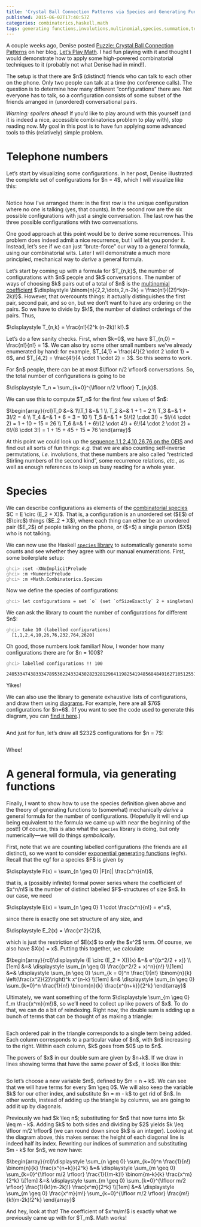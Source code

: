 ```yaml
---
title: 'Crystal Ball Connection Patterns via Species and Generating Functions'
published: 2015-06-02T17:40:57Z
categories: combinatorics,haskell,math
tags: generating functions,involutions,multinomial,species,summation,telephone
---
```


<p>A couple weeks ago, Denise posted <a href="http://letsplaymath.net/2015/05/20/puzzle-crystal-ball-connection-patterns/">Puzzle: Crystal Ball Connection Patterns</a> on her blog, <a href="http://letsplaymath.net">Let’s Play Math</a>. I had fun playing with it and thought I would demonstrate how to apply some high-powered combinatorial techniques to it (probably not what Denise had in mind!).</p>
<p>The setup is that there are $n$ (distinct) friends who can talk to each other on the phone. Only two people can talk at a time (no conference calls). The question is to determine how many different “configurations” there are. Not everyone has to talk, so a configuration consists of some subset of the friends arranged in (unordered) conversational pairs.</p>
<p><em>Warning: spoilers ahead</em>! If you’d like to play around with this yourself (and it is indeed a nice, accessible combinatorics problem to play with), stop reading now. My goal in this post is to have fun applying some advanced tools to this (relatively) simple problem.</p>
<h1 id="telephone-numbers">Telephone numbers</h1>
<p>Let’s start by visualizing some configurations. In her post, Denise illustrated the complete set of configurations for $n = 4$, which I will visualize like this:</p>
<div style="text-align:center;">
<p><img src="http://byorgey.files.wordpress.com/2015/06/80a8f658f2b293f5.png" alt="" /></p>
</div>
<p>Notice how I’ve arranged them: in the first row is the unique configuration where no one is talking (yes, that counts). In the second row are the six possible configurations with just a single conversation. The last row has the three possible configurations with two conversations.</p>
<p>One good approach at this point would be to derive some recurrences. This problem does indeed admit a nice recurrence, but I will let you ponder it. Instead, let’s see if we can just “brute-force” our way to a general formula, using our combinatorial wits. Later I will demonstrate a much more principled, mechanical way to <em>derive</em> a general formula.</p>
<p>Let’s start by coming up with a formula for $T_{n,k}$, the number of configurations with $n$ people and $k$ conversations. The number of ways of choosing $k$ pairs out of a total of $n$ is the <a href="http://en.wikipedia.org/wiki/Multinomial_theorem#Multinomial_coefficients">multinomial coefficient</a> $\displaystyle \binom{n}{2,2,\dots,2,n-2k} = \frac{n!}{(2!)^k(n-2k)!}$. However, that overcounts things: it actually distinguishes the first pair, second pair, and so on, but we don’t want to have any ordering on the pairs. So we have to divide by $k!$, the number of distinct orderings of the pairs. Thus,</p>
<p>$\displaystyle T_{n,k} = \frac{n!}{2^k (n-2k)! k!}.$</p>
<p>Let’s do a few sanity checks. First, when $k=0$, we have $T_{n,0} = \frac{n!}{n!} = 1$. We can also try some other small numbers we’ve already enumerated by hand: for example, $T_{4,1} = \frac{4!}{2 \cdot 2 \cdot 1} = 6$, and $T_{4,2} = \frac{4!}{4 \cdot 1 \cdot 2} = 3$. So this seems to work.</p>
<p>For $n$ people, there can be at most $\lfloor n/2 \rfloor$ conversations. So, the total number of configurations is going to be</p>
<p>$\displaystyle T_n = \sum_{k=0}^{\lfloor n/2 \rfloor} T_{n,k}$.</p>
<p>We can use this to compute $T_n$ for the first few values of $n$:</p>
<p>$\begin{array}{rcl}T_0 &amp;=&amp; 1\\T_1 &amp;=&amp; 1 \\ T_2 &amp;=&amp; 1 + 1 = 2 \\ T_3 &amp;=&amp; 1 + 3!/2 = 4 \\ T_4 &amp;=&amp; 1 + 6 + 3 = 10 \\ T_5 &amp;=&amp; 1 + 5!/(2 \cdot 3!) + 5!/(4 \cdot 2) = 1 + 10 + 15 = 26 \\ T_6 &amp;=&amp; 1 + 6!/(2 \cdot 4!) + 6!/(4 \cdot 2 \cdot 2) + 6!/(8 \cdot 3!) = 1 + 15 + 45 + 15 = 76 \end{array}$</p>
<p>At this point we could look up the <a href="https://oeis.org/A000085">sequence 1,1,2,4,10,26,76 on the OEIS</a> and find out all sorts of fun things: <em>e.g.</em> that we are also counting self-inverse permutations, <em>i.e.</em> involutions, that these numbers are also called “restricted Stirling numbers of the second kind”, some recurrence relations, <em>etc.</em>, as well as enough references to keep us busy reading for a whole year.</p>
<h1 id="species">Species</h1>
<p>We can describe configurations as elements of the <a href="https://byorgey.wordpress.com/category/species/page/2/">combinatorial species</a> $C = E \circ (E_2 + X)$. That is, a configuration is an unordered set ($E$) of ($\circ$) things ($E_2 + X$), where each thing can either be an unordered pair ($E_2$) of people talking on the phone, or ($+$) a single person ($X$) who is not talking.</p>
<p>We can now use the Haskell <a href="http://hackage.haskell.org/package/species"><code>species</code> library</a> to automatically generate some counts and see whether they agree with our manual enumerations. First, some boilerplate setup:</p>
<pre><code><span style="color:gray;">ghci&gt; </span>:set -XNoImplicitPrelude
<span style="color:gray;">ghci&gt; </span>:m +NumericPrelude
<span style="color:gray;">ghci&gt; </span>:m +Math.Combinatorics.Species</code></pre>
<p>Now we define the species of configurations:</p>
<pre><code><span style="color:gray;">ghci&gt; </span>let configurations = set `o` (set `ofSizeExactly` 2 + singleton)</code></pre>
<p>We can ask the library to count the number of configurations for different $n$:</p>
<pre><code><span style="color:gray;">ghci&gt; </span>take 10 (labelled configurations)
  [1,1,2,4,10,26,76,232,764,2620]
</code></pre>
<p>Oh good, those numbers look familiar! Now, I wonder how many configurations there are for $n = 100$?</p>
<pre><code><span style="color:gray;">ghci&gt; </span>labelled configurations !! 100
  24053347438333478953622433243028232812964119825419485684849162710512551427284402176
</code></pre>
<p>Yikes!</p>
<p>We can also use the library to generate exhaustive lists of configurations, and draw them using <a href="http://projects.haskell.org/diagrams">diagrams</a>. For example, here are all $76$ configurations for $n=6$. (If you want to see the code used to generate this diagram, you can <a href="http://hub.darcs.net/byorgey/byorgey-wordpress/browse/2015-05-telephone-numbers/telephone-numbers.markdown">find it here</a>.)</p>
<div style="text-align:center;">
<p><img src="http://byorgey.files.wordpress.com/2015/06/ab15a3034ace6d74.png" alt="" /></p>
</div>
<p>And just for fun, let’s draw all $232$ configurations for $n = 7$:</p>
<div style="text-align:center;">
<p><img src="http://byorgey.files.wordpress.com/2015/06/71651d116c2cb576.png" alt="" /></p>
</div>
<p>Whee!</p>
<h1 id="a-general-formula-via-generating-functions">A general formula, via generating functions</h1>
<p>Finally, I want to show how to use the species definition given above and the theory of generating functions to (somewhat) mechanically <em>derive</em> a general formula for the number of configurations. (Hopefully it will end up being equivalent to the formula we came up with near the beginning of the post!) Of course, this is also what the <code>species</code> library is doing, but only numerically—we will do things <em>symbolically</em>.</p>
<p>First, note that we are counting labelled configurations (the friends are all distinct), so we want to consider <a href="http://blog.sigfpe.com/2007/11/small-combinatorial-library.html">exponential generating functions</a> (egfs). Recall that the egf for a species $F$ is given by</p>
<p>$\displaystyle F(x) = \sum_{n \geq 0} |F[n]| \frac{x^n}{n!}$,</p>
<p>that is, a (possibly infinite) formal power series where the coefficient of $x^n/n!$ is the number of distinct labelled $F$-structures of size $n$. In our case, we need</p>
<p>$\displaystyle E(x) = \sum_{n \geq 0} 1 \cdot \frac{x^n}{n!} = e^x$,</p>
<p>since there is exactly one set structure of any size, and</p>
<p>$\displaystyle E_2(x) = \frac{x^2}{2}$,</p>
<p>which is just the restriction of $E(x)$ to only the $x^2$ term. Of course, we also have $X(x) = x$. Putting this together, we calculate</p>
<p>$\begin{array}{rcl}\displaystyle (E \circ (E_2 + X))(x) &amp;=&amp; e^{(x^2/2 + x)} \\[1em] &amp;=&amp; \displaystyle \sum_{n \geq 0} \frac{(x^2/2 + x)^n}{n!} \\[1em] &amp;=&amp; \displaystyle \sum_{n \geq 0} \sum_{k = 0}^n \frac{1}{n!} \binom{n}{k} \left(\frac{x^2}{2}\right)^k x^{n-k} \\[1em] &amp;=&amp; \displaystyle \sum_{n \geq 0} \sum_{k=0}^n \frac{1}{n!} \binom{n}{k} \frac{x^{n+k}}{2^k} \end{array}$</p>
<p>Ultimately, we want something of the form $\displaystyle \sum_{m \geq 0} f_m \frac{x^m}{m!}$, so we’ll need to collect up like powers of $x$. To do that, we can do a bit of reindexing. Right now, the double sum is adding up a bunch of terms that can be thought of as making a triangle:</p>
<div style="text-align:center;">
<p><img src="http://byorgey.files.wordpress.com/2015/06/56defd3db32555d9.png" alt="" /></p>
</div>
<p>Each ordered pair in the triangle corresponds to a single term being added. Each column corresponds to a particular value of $n$, with $n$ increasing to the right. Within each column, $k$ goes from $0$ up to $n$.</p>
<p>The powers of $x$ in our double sum are given by $n+k$. If we draw in lines showing terms that have the same power of $x$, it looks like this:</p>
<div style="text-align:center;">
<p><img src="http://byorgey.files.wordpress.com/2015/06/8b6daafc45e4846d.png" alt="" /></p>
</div>
<p>So let’s choose a new variable $m$, defined by $m = n + k$. We can see that we will have terms for every $m \geq 0$. We will also keep the variable $k$ for our other index, and substitute $n = m - k$ to get rid of $n$. In other words, instead of adding up the triangle by columns, we are going to add it up by diagonals.</p>
<p>Previously we had $k \leq n$; substituting for $n$ that now turns into $k \leq m - k$. Adding $k$ to both sides and dividing by $2$ yields $k \leq \lfloor m/2 \rfloor$ (we can round down since $k$ is an integer). Looking at the diagram above, this makes sense: the height of each diagonal line is indeed half its index. Rewriting our indices of summation and substituting $m - k$ for $n$, we now have:</p>
<p>$\begin{array}{rcl}\displaystyle \sum_{n \geq 0} \sum_{k=0}^n \frac{1}{n!} \binom{n}{k} \frac{x^{n+k}}{2^k} &amp;=&amp; \displaystyle \sum_{m \geq 0} \sum_{k=0}^{\lfloor m/2 \rfloor} \frac{1}{(m-k)!} \binom{m-k}{k} \frac{x^m}{2^k} \\[1em] &amp;=&amp; \displaystyle \sum_{m \geq 0} \sum_{k=0}^{\lfloor m/2 \rfloor} \frac{1}{k!(m-2k)!} \frac{x^m}{2^k} \\[1em] &amp;=&amp; \displaystyle \sum_{m \geq 0} \frac{x^m}{m!} \sum_{k=0}^{\lfloor m/2 \rfloor} \frac{m!}{k!(m-2k)!2^k} \end{array}$</p>
<p>And hey, look at that! The coefficient of $x^m/m!$ is exactly what we previously came up with for $T_m$. Math works!</p>
<div class="references">

</div>

